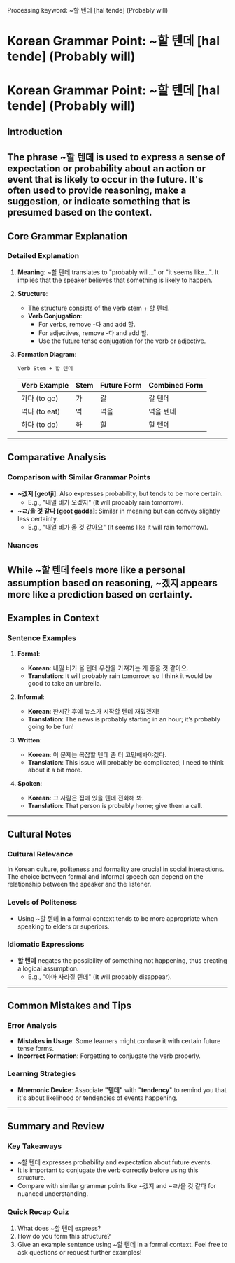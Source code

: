 Processing keyword: ~할 텐데 [hal tende] (Probably will)
# Korean Grammar Point: ~할 텐데 [hal tende] (Probably will)
# Korean Grammar Point: ~할 텐데 [hal tende] (Probably will)
## Introduction
The phrase ~할 텐데 is used to express a sense of expectation or probability about an action or event that is likely to occur in the future. It's often used to provide reasoning, make a suggestion, or indicate something that is presumed based on the context.
---
## Core Grammar Explanation
### Detailed Explanation
1. **Meaning**: ~할 텐데 translates to "probably will..." or "it seems like...". It implies that the speaker believes that something is likely to happen.
  
2. **Structure**:
   - The structure consists of the verb stem + 할 텐데.
   - **Verb Conjugation**: 
     - For verbs, remove -다 and add 할.
     - For adjectives, remove -다 and add 할.
     - Use the future tense conjugation for the verb or adjective.
3. **Formation Diagram**:
   ```
   Verb Stem + 할 텐데
   ```
   | Verb Example        | Stem    | Future Form | Combined Form   |
   |---------------------|---------|-------------|------------------|
   | 가다 (to go)        | 가      | 갈          | 갈 텐데          |
   | 먹다 (to eat)      | 먹      | 먹을        | 먹을 텐데        |
   | 하다 (to do)       | 하      | 할          | 할 텐데          |
---
## Comparative Analysis
### Comparison with Similar Grammar Points
- **~겠지 [geotji]**: Also expresses probability, but tends to be more certain. 
    - E.g., "내일 비가 오겠지" (It will probably rain tomorrow).
- **~ㄹ/을 것 같다 [geot gadda]**: Similar in meaning but can convey slightly less certainty.
    - E.g., "내일 비가 올 것 같아요" (It seems like it will rain tomorrow).
### Nuances
While ~할 텐데 feels more like a personal assumption based on reasoning, ~겠지 appears more like a prediction based on certainty.
---
## Examples in Context
### Sentence Examples
1. **Formal**: 
   - **Korean**: 내일 비가 올 텐데 우산을 가져가는 게 좋을 것 같아요.  
   - **Translation**: It will probably rain tomorrow, so I think it would be good to take an umbrella.
   
2. **Informal**: 
   - **Korean**: 한시간 후에 뉴스가 시작할 텐데 재밌겠지!  
   - **Translation**: The news is probably starting in an hour; it’s probably going to be fun!
   
3. **Written**:
   - **Korean**: 이 문제는 복잡할 텐데 좀 더 고민해봐야겠다.  
   - **Translation**: This issue will probably be complicated; I need to think about it a bit more.
   
4. **Spoken**:
   - **Korean**: 그 사람은 집에 있을 텐데 전화해 봐.  
   - **Translation**: That person is probably home; give them a call.
---
## Cultural Notes
### Cultural Relevance
In Korean culture, politeness and formality are crucial in social interactions. The choice between formal and informal speech can depend on the relationship between the speaker and the listener.
### Levels of Politeness
- Using ~할 텐데 in a formal context tends to be more appropriate when speaking to elders or superiors.
  
### Idiomatic Expressions
- **할 텐데** negates the possibility of something not happening, thus creating a logical assumption.
    - E.g., "아마 사라질 텐데" (It will probably disappear).
---
## Common Mistakes and Tips
### Error Analysis
- **Mistakes in Usage**: Some learners might confuse it with certain future tense forms.
- **Incorrect Formation**: Forgetting to conjugate the verb properly.
### Learning Strategies
- **Mnemonic Device**: Associate **"텐데"** with "**tendency**" to remind you that it's about likelihood or tendencies of events happening.
---
## Summary and Review
### Key Takeaways
- ~할 텐데 expresses probability and expectation about future events.
- It is important to conjugate the verb correctly before using this structure.
- Compare with similar grammar points like ~겠지 and ~ㄹ/을 것 같다 for nuanced understanding.
### Quick Recap Quiz
1. What does ~할 텐데 express?
2. How do you form this structure?
3. Give an example sentence using ~할 텐데 in a formal context.
Feel free to ask questions or request further examples!

